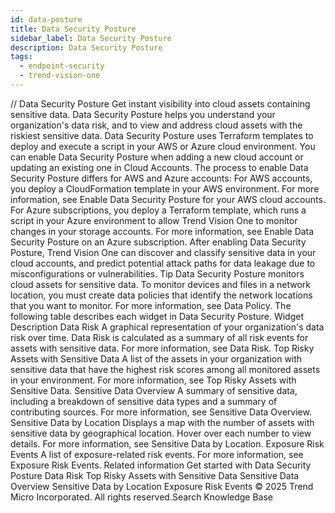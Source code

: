 ```yaml
---
id: data-posture
title: Data Security Posture
sidebar_label: Data Security Posture
description: Data Security Posture
tags:
  - endpoint-security
  - trend-vision-one
---
```


/*<![CDATA[*/ $('#title').html($('meta[name=map-description]').attr('content')); /*]]>*/ Data Security Posture Get instant visibility into cloud assets containing sensitive data. Data Security Posture helps you understand your organization's data risk, and to view and address cloud assets with the riskiest sensitive data. Data Security Posture uses Terraform templates to deploy and execute a script in your AWS or Azure cloud environment. You can enable Data Security Posture when adding a new cloud account or updating an existing one in Cloud Accounts. The process to enable Data Security Posture differs for AWS and Azure accounts: For AWS accounts, you deploy a CloudFormation template in your AWS environment. For more information, see Enable Data Security Posture for your AWS cloud accounts. For Azure subscriptions, you deploy a Terraform template, which runs a script in your Azure environment to allow Trend Vision One to monitor changes in your storage accounts. For more information, see Enable Data Security Posture on an Azure subscription. After enabling Data Security Posture, Trend Vision One can discover and classify sensitive data in your cloud accounts, and predict potential attack paths for data leakage due to misconfigurations or vulnerabilities. Tip Data Security Posture monitors cloud assets for sensitive data. To monitor devices and files in a network location, you must create data policies that identify the network locations that you want to monitor. For more information, see Data Policy. The following table describes each widget in Data Security Posture. Widget Description Data Risk A graphical representation of your organization's data risk over time. Data Risk is calculated as a summary of all risk events for assets with sensitive data. For more information, see Data Risk. Top Risky Assets with Sensitive Data A list of the assets in your organization with sensitive data that have the highest risk scores among all monitored assets in your environment. For more information, see Top Risky Assets with Sensitive Data. Sensitive Data Overview A summary of sensitive data, including a breakdown of sensitive data types and a summary of contributing sources. For more information, see Sensitive Data Overview. Sensitive Data by Location Displays a map with the number of assets with sensitive data by geographical location. Hover over each number to view details. For more information, see Sensitive Data by Location. Exposure Risk Events A list of exposure-related risk events. For more information, see Exposure Risk Events. Related information Get started with Data Security Posture Data Risk Top Risky Assets with Sensitive Data Sensitive Data Overview Sensitive Data by Location Exposure Risk Events © 2025 Trend Micro Incorporated. All rights reserved.Search Knowledge Base